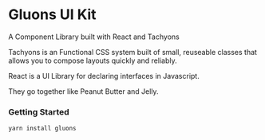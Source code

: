 # Gluons UI Kit

A Component Library built with React and Tachyons

Tachyons is an Functional CSS system built of small, reuseable classes that allows you to compose layouts quickly and reliably.

React is a UI Library for declaring interfaces in Javascript.

They go together like Peanut Butter and Jelly.


### Getting Started
`yarn install gluons` 
